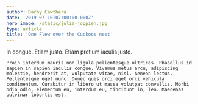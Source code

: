 ```yaml
---
author: Darby Cawthera
date: '2019-07-10T07:00:00.000Z'
hero_image: /static/julia-joppien.jpg
type: article
title: 'One Flew over the Cuckoos nest'
---
```


In congue. Etiam justo. Etiam pretium iaculis justo.

	Proin interdum mauris non ligula pellentesque ultrices. Phasellus id sapien in sapien iaculis congue. Vivamus metus arcu, adipiscing molestie, hendrerit at, vulputate vitae, nisl. Aenean lectus. Pellentesque eget nunc. Donec quis orci eget orci vehicula condimentum. Curabitur in libero ut massa volutpat convallis. Morbi odio odio, elementum eu, interdum eu, tincidunt in, leo. Maecenas pulvinar lobortis est.